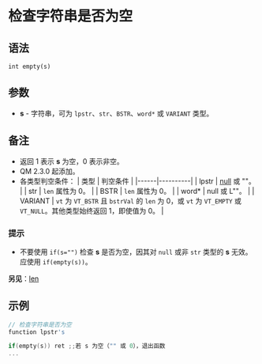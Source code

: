 # 检查字符串是否为空

## 语法
```
int empty(s)
```

## 参数
- **s** - 字符串，可为 `lpstr`、`str`、`BSTR`、`word*` 或 `VARIANT` 类型。

## 备注
- 返回 1 表示 **s** 为空，0 表示非空。
- QM 2.3.0 起添加。
- 各类型判空条件：
  | 类型 | 判空条件 |
  |------|----------|
  | lpstr | [null](../str/IDH_STRINGS.html) 或 ""。 |
  | str | `len` 属性为 0。 |
  | BSTR | `len` 属性为 0。 |
  | word* | null 或 L""。 |
  | VARIANT | `vt` 为 `VT_BSTR` 且 `bstrVal` 的 `len` 为 0，或 `vt` 为 `VT_EMPTY` 或 `VT_NULL`。其他类型始终返回 1，即使值为 0。 |

### 提示
- 不要使用 `if(s="")` 检查 **s** 是否为空，因其对 `null` 或非 `str` 类型的 **s** 无效。应使用 `if(empty(s))`。

**另见**：[len](IDP_LEN.md)

## 示例
```cpp
// 检查字符串是否为空
function lpstr's

if(empty(s)) ret ;;若 s 为空（"" 或 0），退出函数
...
```